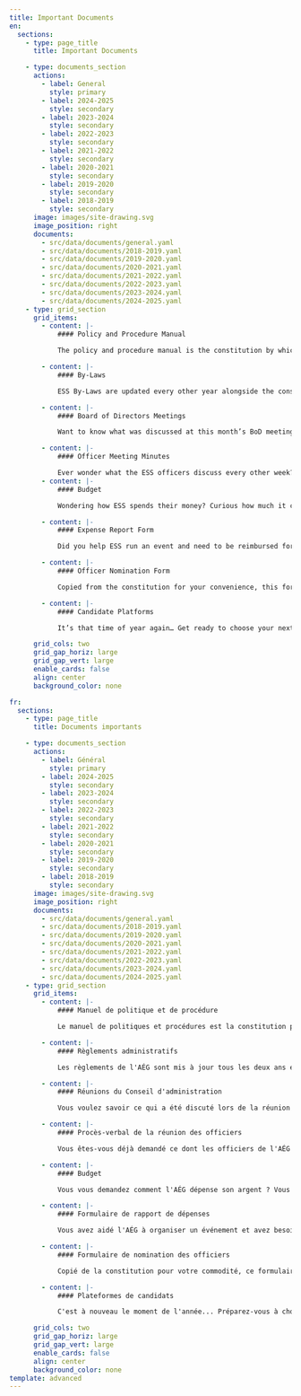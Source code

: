 ```yaml
---
title: Important Documents
en:
  sections:
    - type: page_title
      title: Important Documents

    - type: documents_section
      actions:
        - label: General
          style: primary
        - label: 2024-2025
          style: secondary
        - label: 2023-2024
          style: secondary
        - label: 2022-2023
          style: secondary
        - label: 2021-2022
          style: secondary
        - label: 2020-2021
          style: secondary
        - label: 2019-2020
          style: secondary
        - label: 2018-2019
          style: secondary
      image: images/site-drawing.svg
      image_position: right
      documents:
        - src/data/documents/general.yaml
        - src/data/documents/2018-2019.yaml
        - src/data/documents/2019-2020.yaml
        - src/data/documents/2020-2021.yaml
        - src/data/documents/2021-2022.yaml
        - src/data/documents/2022-2023.yaml
        - src/data/documents/2023-2024.yaml
        - src/data/documents/2024-2025.yaml
    - type: grid_section
      grid_items:
        - content: |-
            #### Policy and Procedure Manual

            The policy and procedure manual is the constitution by which all ESS operations are governed. Updated every other year, this document provides detailed mandates and eligibility for each officer of the society, election policies, committee roles, financial matters, ESS services, and accountability procedures.

        - content: |-
            #### By-Laws

            ESS By-Laws are updated every other year alongside the constitution. This document provides more detailed information regarding financial procedures, membership requirements, information about the board of directors and their meetings, and procedures for filling vacant officer positions.

        - content: |-
            #### Board of Directors Meetings

            Want to know what was discussed at this month’s BoD meeting? Need to refer to a meeting from a previous month? Here you can find detailed minutes from every meeting of the Board of Directors. What a great way to get updates on how the executive team is keeping up with their mandates, or to understand how important decisions are made in the ESS!

        - content: |-
            #### Officer Meeting Minutes

            Ever wonder what the ESS officers discuss every other week? Do you find yourself reflecting on ESS’ decisions, and why they were made? Check out the Internal Meeting Minutes to catch a glimpse of the discussions that drive what we do.
        - content: |-
            #### Budget

            Wondering how ESS spends their money? Curious how much it costs to keep the organization going? In this section, you can find live, detailed budgets for each academic year, to get a sense of how student money comes back around to benefit their university experience.

        - content: |-
            #### Expense Report Form

            Did you help ESS run an event and need to be reimbursed for a cost paid out-of-pocket? Look no further! Fill out the following expense report form, copied from the constitution for your convenience, to be paid back for your contribution.

        - content: |-
            #### Officer Nomination Form

            Copied from the constitution for your convenience, this form is the first step on the path to becoming an executive member of the ESS. When the nomination period begins each year in the winter semester, fill out this form stating your desired position and obtain signatures from any 15 engineering students!

        - content: |-
            #### Candidate Platforms

            It’s that time of year again… Get ready to choose your next ESS executive team! Meet your candidates and get to know a little bit about their campaigns by reading the election platforms. Read something you like? Remember to cast your vote when the time comes.

      grid_cols: two
      grid_gap_horiz: large
      grid_gap_vert: large
      enable_cards: false
      align: center
      background_color: none

fr:
  sections:
    - type: page_title
      title: Documents importants

    - type: documents_section
      actions:
        - label: Général
          style: primary
        - label: 2024-2025
          style: secondary 
        - label: 2023-2024
          style: secondary    
        - label: 2022-2023
          style: secondary
        - label: 2021-2022
          style: secondary
        - label: 2020-2021
          style: secondary
        - label: 2019-2020
          style: secondary
        - label: 2018-2019
          style: secondary
      image: images/site-drawing.svg
      image_position: right
      documents:
        - src/data/documents/general.yaml
        - src/data/documents/2018-2019.yaml
        - src/data/documents/2019-2020.yaml
        - src/data/documents/2020-2021.yaml
        - src/data/documents/2021-2022.yaml
        - src/data/documents/2022-2023.yaml
        - src/data/documents/2023-2024.yaml
        - src/data/documents/2024-2025.yaml
    - type: grid_section
      grid_items:
        - content: |-
            #### Manuel de politique et de procédure

            Le manuel de politiques et procédures est la constitution par laquelle toutes les opérations de l'AÉG sont régies. Mis à jour tous les deux ans, ce document fournit des mandats détaillés et l'admissibilité de chaque dirigeant de la société, les politiques d'élection, les rôles des comités, les questions financières, les services de l'AÉG et les procédures de responsabilisation.

        - content: |-
            #### Règlements administratifs

            Les règlements de l'AÉG sont mis à jour tous les deux ans en même temps que la constitution. Ce document fournit des informations plus détaillées concernant les procédures financières, les conditions d'adhésion, des informations sur le conseil d'administration et ses réunions, et les procédures pour combler les postes vacants de dirigeants.

        - content: |-
            #### Réunions du Conseil d'administration

            Vous voulez savoir ce qui a été discuté lors de la réunion du CA de ce mois-ci ? Vous avez besoin de vous référer à une réunion d'un mois précédent ? Vous trouverez ici le compte rendu détaillé de chaque réunion du conseil d'administration. Quel excellent moyen d'obtenir des mises à jour sur la façon dont l'équipe de direction s'acquitte de ses mandats, ou de comprendre comment les décisions importantes sont prises au sein de l'AÉG !

        - content: |-
            #### Procès-verbal de la réunion des officiers

            Vous êtes-vous déjà demandé ce dont les officiers de l'AÉG discutent toutes les deux semaines ? Vous vous surprenez à réfléchir aux décisions de l'AÉG et aux raisons pour lesquelles elles ont été prises ? Consultez les procès-verbaux des réunions internes pour avoir un aperçu des discussions qui motivent nos actions.

        - content: |-
            #### Budget

            Vous vous demandez comment l'AÉG dépense son argent ? Vous êtes curieux de savoir combien il en coûte pour faire fonctionner l'organisation ? Dans cette section, vous trouverez des budgets détaillés en temps réel pour chaque année universitaire, afin de vous faire une idée de la façon dont l'argent des étudiants revient pour profiter de leur expérience universitaire.

        - content: |-
            #### Formulaire de rapport de dépenses

            Vous avez aidé l'AÉG à organiser un événement et avez besoin d'être remboursé pour un coût payé de votre poche ? Ne cherchez pas plus loin ! Remplissez le formulaire de rapport de dépenses suivant, copié de la constitution pour votre commodité, afin d'être remboursé pour votre contribution.

        - content: |-
            #### Formulaire de nomination des officiers

            Copié de la constitution pour votre commodité, ce formulaire est la première étape sur le chemin pour devenir un membre exécutif de l'AÉG. Lorsque la période de nomination commence chaque année au semestre d'hiver, remplissez ce formulaire en indiquant le poste que vous souhaitez occuper et obtenez les signatures de 15 étudiants en ingénierie !

        - content: |-
            #### Plateformes de candidats

            C'est à nouveau le moment de l'année... Préparez-vous à choisir votre prochaine équipe exécutive de l'AÉG ! Rencontrez vos candidats et apprenez-en un peu plus sur leurs campagnes en lisant les programmes électoraux. Vous avez lu quelque chose qui vous plaît ? N'oubliez pas d'exprimer votre vote le moment venu.

      grid_cols: two
      grid_gap_horiz: large
      grid_gap_vert: large
      enable_cards: false
      align: center
      background_color: none
template: advanced
---
```

